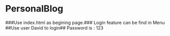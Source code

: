 # PersonalBlog
###Use index.html as begining page.###
Login feature can be find in Menu
##Use user David to login##
Password is : 123

